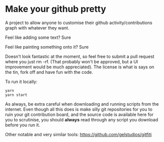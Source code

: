# Make your github pretty

A project to allow anyone to customise their github activity/contributions graph with whatever they want.

Feel like adding some text? Sure

Feel like painting something onto it? Sure

Doesn't look fantastic at the moment, so feel free to submit a pull request where you just rm -rf. (That probably won't be approved, but a UI improvement would be much appreciated).
The license is what is says on the tin, fork off and have fun with the code.

To run it locally:

```
yarn
yarn start
```

As always, be extra careful when downloading and running scripts from the internet. Even though all this does is make silly git repositories for you to ruin your git contribution board, and the source code is available here for you to scrutinise, you should **always** read through any script you download before you run it.

Other notable and very similar tools: https://github.com/gelstudios/gitfiti
